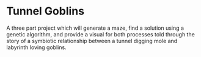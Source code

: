 # Tunnel Goblins
A three part project which will generate a maze, find a solution using a genetic algorithm, and provide a visual for both processes told through the story of a symbiotic relationship between a tunnel digging mole and labyrinth loving goblins.

